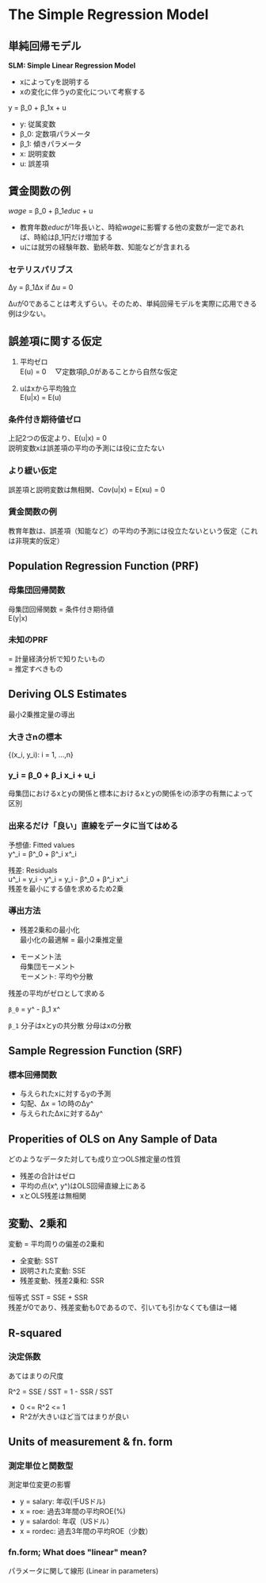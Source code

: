 # The Simple Regression Model

## 単純回帰モデル

**SLM: Simple Linear Regression Model**

* xによってyを説明する
* xの変化に伴うyの変化について考察する

y = β_0 + β_1x + u  
* y: 従属変数
* β_0: 定数項パラメータ
* β_1: 傾きパラメータ
* x: 説明変数
* u: 誤差項

## 賃金関数の例
*wage* = β_0 + β_1*educ* + u  
* 教育年数*educ*が1年長いと、時給*wage*に影響する他の変数が一定であれば、時給はβ_1円だけ増加する
* uには就労の経験年数、勤続年数、知能などが含まれる

### セテリスパリブス
Δy = β_1Δx if Δu = 0

Δuが0であることは考えずらい。そのため、単純回帰モデルを実際に応用できる例は少ない。

## 誤差項に関する仮定

1. 平均ゼロ  
E(u) = 0 　▽定数項β_0があることから自然な仮定

2. uはxから平均独立  
E(u|x) = E(u)

### 条件付き期待値ゼロ

上記2つの仮定より、E(u|x) = 0  
説明変数xは誤差項の平均の予測には役に立たない

### より緩い仮定

誤差項と説明変数は無相関、Cov(u|x) = E(xu) = 0

### 賃金関数の例

教育年数は、誤差項（知能など）の平均の予測には役立たないという仮定（これは非現実的仮定）

## Population Regression Function (PRF)

### 母集団回帰関数

母集団回帰関数 = 条件付き期待値  
E(y|x)

### 未知のPRF

= 計量経済分析で知りたいもの  
= 推定すべきもの

## Deriving OLS Estimates

最小2乗推定量の導出

### 大きさnの標本

{(x_i, y_i): i = 1, ...,n}

### y_i = β_0 + β_i x_i + u_i

母集団におけるxとyの関係と標本におけるxとyの関係をiの添字の有無によって区別

### 出来るだけ「良い」直線をデータに当てはめる

予想値: Fitted values  
y^_i = β^_0 + β^_i x^_i

残差: Residuals  
u^_i = y_i - y^_i = y_i - β^_0 + β^_i x^_i  
残差を最小にする値を求めるため2乗

### 導出方法

* 残差2乗和の最小化  
最小化の最適解 = 最小2乗推定量

* モーメント法  
母集団モーメント  
モーメント: 平均や分散

残差の平均がゼロとして求める

`β_0`
= y^ - β_1 x^

`β_1`
分子はxとyの共分散
分母はxの分散

## Sample Regression Function (SRF)

### 標本回帰関数

* 与えられたxに対するyの予測
* 勾配、Δx = 1の時のΔy^
* 与えられたΔxに対するΔy^

## Properities of OLS on Any Sample of Data

どのようなデータた対しても成り立つOLS推定量の性質

* 残差の合計はゼロ
* 平均の点(x^, y^)はOLS回帰直線上にある
* xとOLS残差は無相関

## 変動、2乗和

変動 = 平均周りの偏差の2乗和

* 全変動: SST
* 説明された変動: SSE
* 残差変動、残差2乗和: SSR

恒等式 SST = SSE + SSR  
残差が0であり、残差変動も0であるので、引いても引かなくても値は一緒

## R-squared

### 決定係数

あてはまりの尺度

R^2 = SSE / SST = 1 - SSR / SST

* 0 <= R^2 <= 1
* R^2が大きいほど当てはまりが良い

## Units of measurement & fn. form

### 測定単位と関数型

測定単位変更の影響

* y = salary: 年収(千USドル)
* x = roe: 過去3年間の平均ROE(%)
* y = salardol: 年収（USドル）
* x = rordec: 過去3年間の平均ROE（少数）

### fn.form; What does "linear" mean?

パラメータに関して線形 (Linear in parameters)